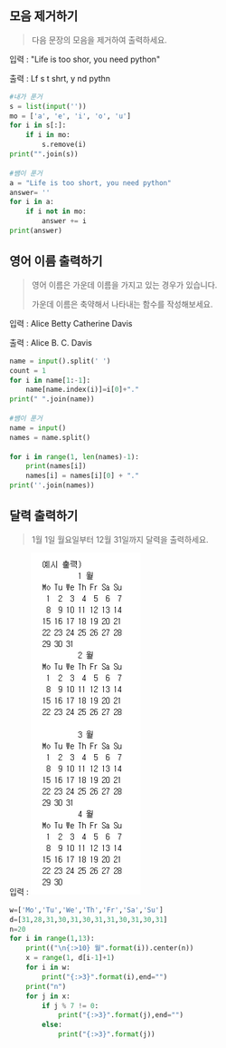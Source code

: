 ## 모음 제거하기

> 다음 문장의 모음을 제거하여 출력하세요.

입력 : "Life is too shor, you need python"

출력 : Lf s t shrt, y nd pythn

```python
#내가 푼거
s = list(input(''))
mo = ['a', 'e', 'i', 'o', 'u']
for i in s[:]:
    if i in mo:
        s.remove(i)
print("".join(s))

#쌤이 푼거
a = "Life is too short, you need python"
answer= ''
for i in a:
    if i not in mo:
        answer += i
print(answer)
```

## 영어 이름 출력하기

> 영어 이름은 가운데 이름을 가지고 있는 경우가 있습니다.
>
> 가운데 이름은 축약해서 나타내는 함수를 작성해보세요.

입력 : Alice Betty Catherine Davis

출력 : Alice B. C. Davis

```python
name = input().split(' ')
count = 1
for i in name[1:-1]:
    name[name.index(i)]=i[0]+"."
print(" ".join(name))

#쌤이 푼거
name = input()
names = name.split()

for i in range(1, len(names)-1):
    print(names[i])
    names[i] = names[i][0] + "."
print(''.join(names))
```

## 달력 출력하기

> 1월 1일 월요일부터 12월 31일까지 달력을 출력하세요.

입력 : ![](image/1.png)

```python
w=['Mo','Tu','We','Th','Fr','Sa','Su']
d=[31,28,31,30,31,30,31,31,30,31,30,31]
n=20
for i in range(1,13):
    print(("\n{:>10} 월".format(i)).center(n))
    x = range(1, d[i-1]+1)
    for i in w:
        print("{:>3}".format(i),end="")
    print("n")
    for j in x:
        if j % 7 != 0:
            print("{:>3}".format(j),end="")
        else:
            print("{:>3}".format(j))
```

